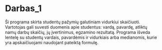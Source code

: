 # Darbas_1
Ši programa skirta studentų pažymių galutiniam vidurkiui skaičiuoti.
Vartotojas gali suvesti duomenis apie studentus: vardą, pavardę, atliktų namų darbų skaičių, jų įvertinimus, egzamino rezultatą.
Programa išveda lentelę su studentų vardais, pavardėmis ir vidurkiais arba medianomis, kurie yra apskaičiuojami naudojant pateiktą formulę.
